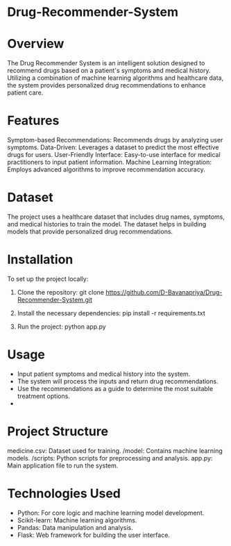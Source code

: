# Drug-Recommender-System
# Overview
The Drug Recommender System is an intelligent solution designed to recommend drugs based on a patient's symptoms and medical history. Utilizing a combination of machine learning algorithms and healthcare data, the system provides personalized drug recommendations to enhance patient care.

# Features
Symptom-based Recommendations: Recommends drugs by analyzing user symptoms.
Data-Driven: Leverages a dataset to predict the most effective drugs for users.
User-Friendly Interface: Easy-to-use interface for medical practitioners to input patient information.
Machine Learning Integration: Employs advanced algorithms to improve recommendation accuracy.

# Dataset
The project uses a healthcare dataset that includes drug names, symptoms, and medical histories to train the model. The dataset helps in building models that provide personalized drug recommendations.


# Installation
To set up the project locally:
1. Clone the repository:
git clone https://github.com/D-Bavanapriya/Drug-Recommender-System.git

2. Install the necessary dependencies:
pip install -r requirements.txt

3. Run the project:
python app.py

# Usage
* Input patient symptoms and medical history into the system.
* The system will process the inputs and return drug recommendations.
* Use the recommendations as a guide to determine the most suitable treatment options.
* 
# Project Structure
medicine.csv: Dataset used for training.
/model: Contains machine learning models.
/scripts: Python scripts for preprocessing and analysis.
app.py: Main application file to run the system.

# Technologies Used
* Python: For core logic and machine learning model development.
* Scikit-learn: Machine learning algorithms.
* Pandas: Data manipulation and analysis.
* Flask: Web framework for building the user interface.

